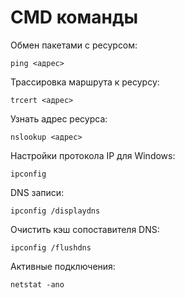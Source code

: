 # CMD команды

Обмен пакетами с ресурсом:

```
ping <адрес>
```

Трассировка маршрута к ресурсу:

```
trcert <адрес>
```

Узнать адрес ресурса:

```
nslookup <адрес>
```

Настройки протокола IP для Windows:

```
ipconfig
```

DNS записи:

```
ipconfig /displaydns
```

Очистить кэш сопоставителя DNS:

```
ipconfig /flushdns
```

Активные подключения:

```
netstat -ano
```